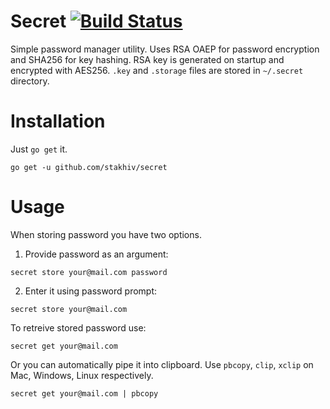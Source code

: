 # Secret [![Build Status](https://travis-ci.org/stakhiv/secret.svg?branch=master)](https://travis-ci.org/stakhiv/secret)
Simple password manager utility. Uses RSA OAEP for password encryption and
SHA256 for key hashing. RSA key is generated on startup and encrypted with
AES256.
`.key` and `.storage` files are stored in `~/.secret` directory.

# Installation
Just `go get` it.

```
go get -u github.com/stakhiv/secret
```

# Usage

When storing password you have two options.

1. Provide password as an argument:

```
secret store your@mail.com password
```

2. Enter it using password prompt:

```
secret store your@mail.com
```

To retreive stored password use:

```
secret get your@mail.com
```

Or you can automatically pipe it into clipboard.
Use `pbcopy`, `clip`, `xclip` on Mac, Windows, Linux respectively.

```
secret get your@mail.com | pbcopy
```
